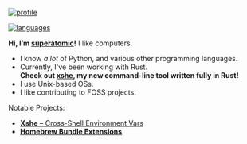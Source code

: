 [![profile][stat-profile]][github]

[![languages][stat-languages]][github]

**Hi, I’m [superatomic]!** I like computers.
- I know *a lot* of Python, and various other programming languages.
- Currently, I've been working with Rust.<br />
  **Check out [xshe], my new command-line tool written fully in Rust!**
- I use Unix-based OSs.
- I like contributing to FOSS projects.

Notable Projects:

- [**Xshe** – Cross-Shell Environment Vars][xshe-gh]
- [**Homebrew Bundle Extensions**][bundle-ext]

[superatomic]: https://superatomic.dev
[github]: https://github.com/superatomic
[xshe]: https://xshe.superatomic.dev
[xshe-gh]: https://github.com/superatomic/xshe
[bundle-ext]: https://github.com/superatomic/homebrew-bundle-extensions

[stat-profile]: https://github-readme-stats.vercel.app/api?username=superatomic&theme=calm&border_radius=18&show_icons=true&count_private=true&bg_color=0000&hide_border=true&disable_animations=true
[stat-languages]: https://github-readme-stats.vercel.app/api/top-langs?username=superatomic&theme=calm&border_radius=18&layout=compact&bg_color=0000&hide_border=true&langs_count=6

